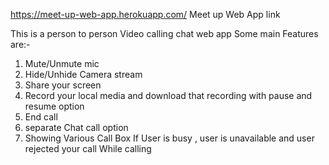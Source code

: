https://meet-up-web-app.herokuapp.com/
Meet up Web App link

This is a person to person Video calling chat web app 
Some main Features are:-
1) Mute/Unmute mic
2) Hide/Unhide Camera stream
3) Share your screen
4) Record your local media and download that recording with pause and resume option
5) End call 
6) separate Chat call option
7) Showing Various Call Box If User is busy , user is unavailable and user rejected your call While calling
